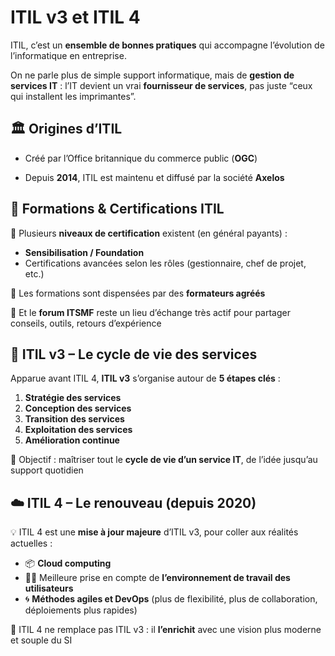 # ITIL v3 et ITIL 4

ITIL, c’est un **ensemble de bonnes pratiques** qui accompagne l’évolution de l’informatique en entreprise.

On ne parle plus de simple support informatique, mais de **gestion de services IT** : l’IT devient un vrai **fournisseur de services**, pas juste “ceux qui installent les imprimantes”.

## **🏛️ Origines d’ITIL**

- Créé par l’Office britannique du commerce public (**OGC**)

- Depuis **2014**, ITIL est maintenu et diffusé par la société **Axelos**

## **🧪 Formations & Certifications ITIL**

🧾 Plusieurs **niveaux de certification** existent (en général payants) :

- **Sensibilisation / Foundation**
- Certifications avancées selon les rôles (gestionnaire, chef de projet, etc.)

📌 Les formations sont dispensées par des **formateurs agréés**

📢 Et le **forum ITSMF** reste un lieu d’échange très actif pour partager conseils, outils, retours d’expérience

## **🔄 ITIL v3 – Le cycle de vie des services**

Apparue avant ITIL 4, **ITIL v3** s’organise autour de **5 étapes clés** :

1.  **Stratégie des services**
2.  **Conception des services**
3.  **Transition des services**
4.  **Exploitation des services**
5.  **Amélioration continue**

🎯 Objectif : maîtriser tout le **cycle de vie d’un service IT**, de l’idée jusqu’au support quotidien

## **☁️ ITIL 4 – Le renouveau (depuis 2020)**

💡 ITIL 4 est une **mise à jour majeure** d’ITIL v3, pour coller aux réalités actuelles :

- 📦 **Cloud computing**
- 🧑‍💻 Meilleure prise en compte de **l’environnement de travail des utilisateurs**
- 🌀 **Méthodes agiles et DevOps** (plus de flexibilité, plus de collaboration, déploiements plus rapides)

🔄 ITIL 4 ne remplace pas ITIL v3 : il **l’enrichit** avec une vision plus moderne et souple du SI

